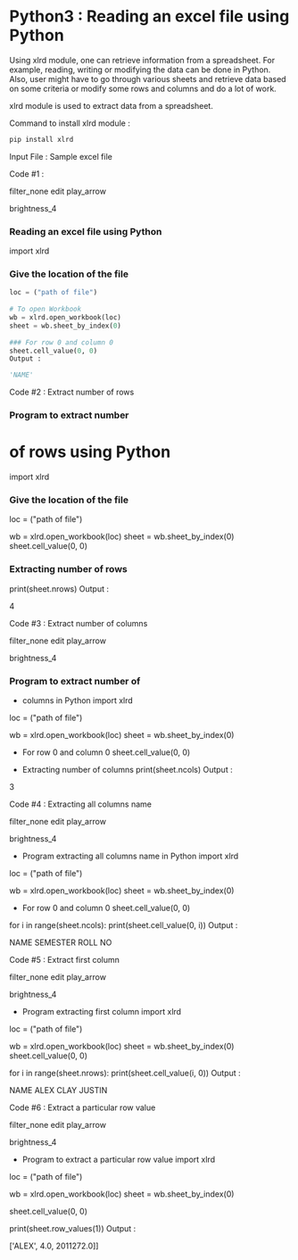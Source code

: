 # Python3 : Reading an excel file using Python

Using xlrd module, one can retrieve information from a spreadsheet. For example, reading, writing or modifying the data can be done in Python. Also, user might have to go through various sheets and retrieve data based on some criteria or modify some rows and columns and do a lot of work.

xlrd module is used to extract data from a spreadsheet.
 
Command to install xlrd module :

```python
pip install xlrd
```

Input File :
Sample excel file

Code #1 :

filter_none
edit
play_arrow

brightness_4
### Reading an excel file using Python 
import xlrd 
  
### Give the location of the file 
```python
loc = ("path of file") 
  
# To open Workbook 
wb = xlrd.open_workbook(loc) 
sheet = wb.sheet_by_index(0) 
  
### For row 0 and column 0 
sheet.cell_value(0, 0) 
Output :

'NAME'
```

Code #2 : Extract number of rows
### Program to extract number 
# of rows using Python 
import xlrd 
  
### Give the location of the file 
loc = ("path of file") 
  
wb = xlrd.open_workbook(loc) 
sheet = wb.sheet_by_index(0) 
sheet.cell_value(0, 0) 
  
### Extracting number of rows 
print(sheet.nrows) 
Output :

4
 
Code #3 : Extract number of columns

filter_none
edit
play_arrow

brightness_4
### Program to extract number of 
- columns in Python 
import xlrd 
  
loc = ("path of file") 
  
wb = xlrd.open_workbook(loc) 
sheet = wb.sheet_by_index(0) 
  
- For row 0 and column 0 
sheet.cell_value(0, 0) 
  
- Extracting number of columns 
print(sheet.ncols) 
Output :

3
 
Code #4 : Extracting all columns name

filter_none
edit
play_arrow

brightness_4
- Program extracting all columns name in Python 
import xlrd 
  
loc = ("path of file") 
  
wb = xlrd.open_workbook(loc) 
sheet = wb.sheet_by_index(0) 
  
- For row 0 and column 0 
sheet.cell_value(0, 0) 
  
for i in range(sheet.ncols): 
    print(sheet.cell_value(0, i)) 
Output :

NAME
SEMESTER
ROLL NO
 
Code #5 : Extract first column

filter_none
edit
play_arrow

brightness_4
- Program extracting first column 
import xlrd 
  
loc = ("path of file") 
  
wb = xlrd.open_workbook(loc) 
sheet = wb.sheet_by_index(0) 
sheet.cell_value(0, 0) 
  
for i in range(sheet.nrows): 
    print(sheet.cell_value(i, 0)) 
Output :

NAME
ALEX
CLAY
JUSTIN
 
Code #6 : Extract a particular row value

filter_none
edit
play_arrow

brightness_4
- Program to extract a particular row value 
import xlrd 
  
loc = ("path of file") 
  
wb = xlrd.open_workbook(loc) 
sheet = wb.sheet_by_index(0) 
  
sheet.cell_value(0, 0) 
  
print(sheet.row_values(1)) 
Output :

['ALEX', 4.0, 2011272.0]]
